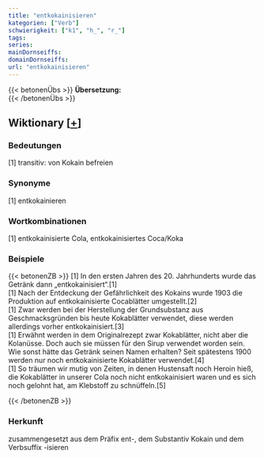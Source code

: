 ```yaml
---
title: "entkokainisieren"
kategorien: ["Verb"]
schwierigkeit: ["k1", "h_", "r_"]
tags:
series:
mainDornseiffs:
domainDornseiffs:
url: "entkokainisieren"
---
```


{{< betonenÜbs >}}
**Übersetzung:**  
{{< /betonenÜbs >}}

## Wiktionary [[+](https://de.wiktionary.org/wiki/entkokainisieren)]

### Bedeutungen
[1] transitiv: von Kokain befreien  

### Synonyme
[1] entkokainieren  

### Wortkombinationen
[1] entkokainisierte Cola, entkokainisiertes Coca/Koka  

### Beispiele
{{< betonenZB >}}
[1] In den ersten Jahren des 20. Jahrhunderts wurde das Getränk dann „entkokainisiert“.[1]  
[1] Nach der Entdeckung der Gefährlichkeit des Kokains wurde 1903 die Produktion auf entkokainisierte Cocablätter umgestellt.[2]  
[1] Zwar werden bei der Herstellung der Grundsubstanz aus Geschmacksgründen bis heute Kokablätter verwendet, diese werden allerdings vorher entkokainisiert.[3]  
[1] Erwähnt werden in dem Originalrezept zwar Kokablätter, nicht aber die Kolanüsse. Doch auch sie müssen für den Sirup verwendet worden sein. Wie sonst hätte das Getränk seinen Namen erhalten? Seit spätestens 1900 werden nur noch entkokainisierte Kokablätter verwendet.[4]  
[1] So träumen wir mutig von Zeiten, in denen Hustensaft noch Heroin hieß, die Kokablätter in unserer Cola noch nicht entkokainisiert waren und es sich noch gelohnt hat, am Klebstoff zu schnüffeln.[5]  

{{< /betonenZB >}}
### Herkunft
zusammengesetzt aus dem Präfix ent-, dem Substantiv Kokain und dem Verbsuffix -isieren  


